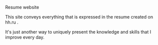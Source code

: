 Resume website

This site conveys everything that is expressed in the resume created on hh.ru .

It's just another way to uniquely present the knowledge and skills that I improve every day.